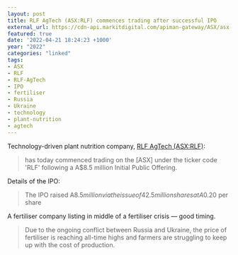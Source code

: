 ```yaml
---
layout: post
title: RLF AgTech (ASX:RLF) commences trading after successful IPO
external_url: https://cdn-api.markitdigital.com/apiman-gateway/ASX/asx-research/1.0/file/2924-02512245-6A1087524?access_token=83ff96335c2d45a094df02a206a39ff4
featured: true
date: '2022-04-21 18:24:23 +1000'
year: "2022"
categories: "linked"
tags:
- ASX
- RLF
- RLF-AgTech
- IPO
- fertiliser
- Russia
- Ukraine
- technology
- plant-nutrition
- agtech
---
```


Technology-driven plant nutrition company, [RLF AgTech (ASX:RLF)](https://www2.asx.com.au/markets/company/RLF):

> has today commenced trading on the [ASX] under the ticker code 'RLF' following a A$8.5 million Initial Public Offering.

Details of the IPO:

> The IPO raised A$8.5 million via the issue of 42.5 million shares at A$0.20 per share

A fertiliser company listing in middle of a fertiliser crisis — good timing. 

> Due to the ongoing conflict between Russia and Ukraine, the price of fertiliser is reaching all-time highs and farmers are struggling to keep up with the cost of production.
